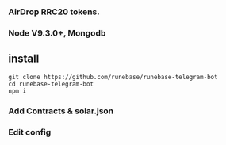 ### AirDrop RRC20 tokens.

###  Node V9.3.0+, Mongodb

## install

```
git clone https://github.com/runebase/runebase-telegram-bot
cd runebase-telegram-bot
npm i 

```

###  Add Contracts & solar.json

### Edit config

